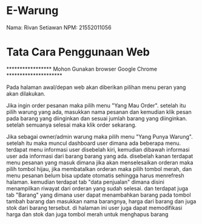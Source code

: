# E-Warung
Nama: Rivan Setiawan
NPM: 21552011056

# Tata Cara Penggunaan Web

***************** Mohon Gunakan browser Google Chrome *********************<br>

Pada halaman awal/depan web akan diberikan pilihan menu peran yang akan dilakukan.<br>

Jika ingin order pesanan maka pilih menu "Yang Mau Order". setelah itu pilih warung yang ada, masukkan nama pesanan dan kemudian klik pesan pada barang yang diinginkan dan sesuai jumlah barang yang diinginkan. setelah semuanya selesai maka klik order sekarang.<br>

Jika sebagai owner/admin warung maka pilih menu "Yang Punya Warung". setelah itu maka muncul dashboard user dimana ada beberapa menu. terdapat menu informasi user disebelah kiri, kemudian dibawah informasi user ada informasi dari barang barang yang ada. disebelah kanan terdapat menu pesanan yang masuk dimana jika akan menselesaikan orderan maka pilih tombol hijau, jika membatalkan orderan maka pilih tombol merah, dan menu pesanan belum bisa update otomatis sehingga harus menrefresh halaman. kemudian terdapat tab "data penjualan" dimana disini menampilkan riwayat dari orderan yang sudah selesai. dan terdapat juga tab "Barang" yang dimana user dapat menambahkan barang pada tombol tambah barang dan masukkan nama barangnya, harga dari barang dan juga stok dari barang tersebut. di halaman ini user juga dapat memodifikasi harga dan stok dan juga tombol merah untuk menghapus barang 
